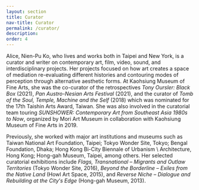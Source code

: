 ```yaml
---
layout: section
title: Curator
nav-title: Curator
permalink: /curator/
description:
order: 4
---
```


Alice, Nien-Pu Ko, who lives and works both in Taipei and New York, is a curator and writer on contemporary art, film, video, sound, and interdisciplinary projects. Her projects focused on how art creates a space of mediation re-evaluating different histories and contouring modes of perception through alternative aesthetic forms. At Kaohsiung Museum of Fine Arts, she was the co-curator of the retrospectives _Tony Oursler: Black Box_ (2021), _Pan Austro-Nesian Arts Festival_ (2021), and the curator of _Tomb of the Soul, Temple, Machine and the Self_ (2018) which was nominated for the 17th Taishin Arts Award, Taiwan. She was also involved in the curatorial team touring _SUNSHOWER: Contemporary Art from Southeast Asia 1980s to Now_, organized by Mori Art Museum in collaboration with Kaohsiung Museum of Fine Arts in 2019.

Previously, she worked with major art institutions and museums such as Taiwan National Art Foundation, Taipei; Tokyo Wonder Site, Tokyo; Bengal Foundation, Dhaka; Hong Kong Bi-City Biennale of Urbanism \ Architecture, Hong Kong; Hong-gah Museum, Taipei, among others. Her selected curatorial exhibitions include _Flags, Transnational – Migrants and Outlaw Territories_ (Tokyo Wonder Site, 2016), _Beyond the Borderline – Exiles from the Native Land_ (Howl Art Space, 2015), and _Reverse Niche – Dialogue and Rebuilding at the City_’_s Edge_ (Hong-gah Museum, 2013).
